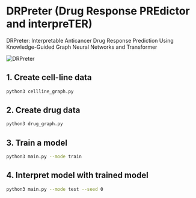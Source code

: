 # DRPreter (Drug Response PREdictor and interpreTER)
DRPreter: Interpretable Anticancer Drug Response Prediction Using Knowledge-Guided Graph Neural Networks and Transformer

![DRPreter](https://user-images.githubusercontent.com/68269057/198502117-785291dd-af73-40d3-8fed-0e8881404119.png)

## 1. Create cell-line data
```sh
python3 cellline_graph.py
```


## 2. Create drug data
```sh
python3 drug_graph.py
```


## 3. Train a model
```sh
python3 main.py --mode train
```


## 4. Interpret model with trained model
```sh
python3 main.py --mode test --seed 0
```

